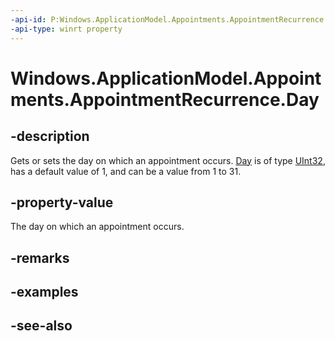 ```yaml
---
-api-id: P:Windows.ApplicationModel.Appointments.AppointmentRecurrence.Day
-api-type: winrt property
---
```


<!-- Property syntax
public uint Day { get;  set; }
-->

# Windows.ApplicationModel.Appointments.AppointmentRecurrence.Day

## -description
Gets or sets the day on which an appointment occurs. [Day](appointmentrecurrence_day.md) is of type [UInt32](https://msdn.microsoft.com/library/system.uint32.aspx), has a default value of 1, and can be a value from 1 to 31.

## -property-value
The day on which an appointment occurs.

## -remarks

## -examples

## -see-also
